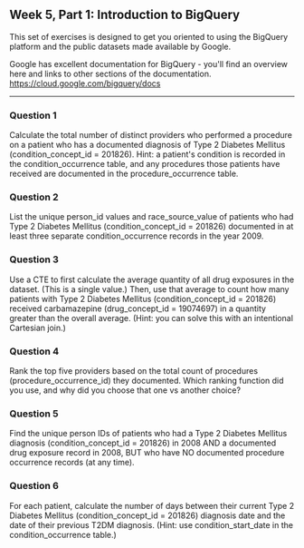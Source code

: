 ## Week 5, Part 1: Introduction to BigQuery

This set of exercises is designed to get you oriented to using the BigQuery platform and the public datasets made available by Google.

Google has excellent documentation for BigQuery - you'll find an overview here and links to other sections of the documentation.
https://cloud.google.com/bigquery/docs

-----------------------------------
### Question 1
Calculate the total number of distinct providers who performed a procedure on a patient who has a documented diagnosis of Type 2 Diabetes Mellitus (condition_concept_id = 201826). Hint: a patient's condition is recorded in the condition_occurrence table, and any procedures those patients have received are documented in the procedure_occurrence table.

### Question 2
List the unique person_id values and race_source_value of patients who had Type 2 Diabetes Mellitus (condition_concept_id = 201826) documented in at least three separate condition_occurrence records in the year 2009.

### Question 3
Use a CTE to first calculate the average quantity of all drug exposures in the dataset. (This is a single value.) Then, use that average to count how many patients with Type 2 Diabetes Mellitus (condition_concept_id = 201826) received carbamazepine (drug_concept_id = 19074697) in a quantity greater than the overall average. (Hint: you can solve this with an intentional Cartesian join.)

### Question 4
Rank the top five providers based on the total count of procedures (procedure_occurrence_id) they documented. Which ranking function did you use, and why did you choose that one vs another choice?

### Question 5
Find the unique person IDs of patients who had a Type 2 Diabetes Mellitus diagnosis (condition_concept_id = 201826) in 2008 AND a documented drug exposure record in 2008, BUT who have NO documented procedure occurrence records (at any time).

### Question 6
For each patient, calculate the number of days between their current Type 2 Diabetes Mellitus (condition_concept_id = 201826) diagnosis date and the date of their previous T2DM diagnosis. (Hint: use condition_start_date in the condition_occurrence table.)